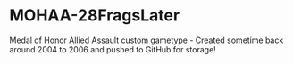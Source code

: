 # MOHAA-28FragsLater
Medal of Honor Allied Assault custom gametype - Created sometime back around 2004 to 2006 and pushed to GitHub for storage!
